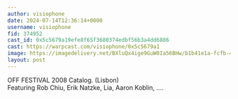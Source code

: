 ```yaml
---
author: visiophone
date: 2024-07-14T12:36:14+0000
username: visiophone
fid: 374952
cast_id: 0x5c5679a19efe8f65f3680374edbf56b3a4dd6886
cast: https://warpcast.com/visiophone/0x5c5679a1
image: https://imagedelivery.net/BXluQx4ige9GuW0Ia56BHw/b1b41e1a-fcfb-43f5-e64c-781ee9da1000/original
layout: post
---
```

OFF FESTIVAL 2008 Catalog. (Lisbon)  
Featuring Rob Chiu, Erik Natzke, Lia, Aaron Koblin, ....  

<img src='https://imagedelivery.net/BXluQx4ige9GuW0Ia56BHw/b1b41e1a-fcfb-43f5-e64c-781ee9da1000/original' alt='' referrerpolicy='no-referrer'/>
